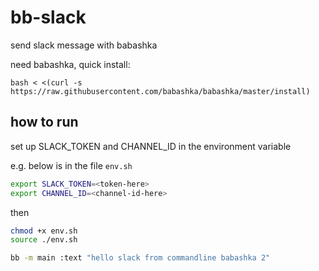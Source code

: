 # bb-slack

send slack message with babashka

need babashka, quick install:
```
bash < <(curl -s https://raw.githubusercontent.com/babashka/babashka/master/install)
```

## how to run

set up SLACK_TOKEN and CHANNEL_ID in the environment variable

e.g. below is in the file `env.sh`

```sh
export SLACK_TOKEN=<token-here>
export CHANNEL_ID=<channel-id-here>
```
then
```sh
chmod +x env.sh
source ./env.sh

bb -m main :text "hello slack from commandline babashka 2"
```
